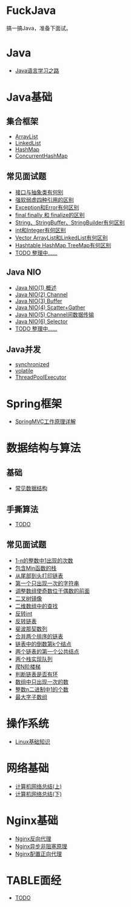 # FuckJava
搞一搞Java，准备下面试。

# Java
- [Java语言学习之路](Java基础/Java学习之路.md)

# Java基础
## 集合框架
- [ArrayList](Java基础/ArrayList.md)
- [LinkedList](Java基础/LinkedList.md)
- [HashMap](Java基础/HashMap.md)
- [ConcurrentHashMap](Java基础/ConcurrentHashMap.md)

## 常见面试题
- [接口与抽象类有何别](Java基础/接口和抽象类有何区别.md)
- [强软弱虚四种引用的区别](Java基础/强、软、弱、虚四种引用的区别.md)
- [Exception和Error有何区别](Java基础/Exception和Error有何区别.md)
- [final finally 和 finalize的区别](Java基础/final、finally、finalize有何区别.md)
- [String、StringBuffer、StringBuilder有何区别](Java基础/String%20StringBuffer%20StringBuilder区别.md)
- [int和Integer有何区别](Java基础/int和Integer有何区别.md)
- [Vector ArrayList和LinkedList有何区别](Java基础/Vector%20ArrayList%20LinkedList有何区别.md)
- [Hashtable HashMap TreeMap有何区别](Java基础/Hashtable%20HashMap%20TreeMap有何区别.md)
- [TODO 整理中……]()

## Java NIO
- [Java NIO(1) 概述](Java基础/NIO/NIO-summary.md)
- [Java NIO(2) Channel](Java基础/NIO/NIO-Channel.md)
- [Java NIO(3) Buffer](Java基础/NIO/NIO-Buffer.md)
- [Java NIO(4) Scatter+Gather](Java基础/NIO/NIO-Scatter&Gather.md)
- [Java NIO(5) Channel间数据传输](Java基础/NIO/NIO-Channel间数据传输.md)
- [Java NIO(6) Selector](Java基础/NIO/NIO-Selector.md)
- [TODO 整理中……]()

## Java并发
- [synchronized](Java基础/synchronized.md)
- [volatile](Java基础/volatile.md)
- [ThreadPoolExecutor](Java基础/ThreadPoolExecutor.md)


# Spring框架
- [SpringMVC工作原理详解](Spring框架/SpringMVC%20工作原理详解.md)

# 数据结构与算法
## 基础
- [常见数据结构](数据结构&算法/常见数据结构.md)

## 手撕算法
- [TODO]()

## 常见面试题
- [1-n的整数中1出现的次数](数据结构&算法/1-n的整数中1出现的次数.md)
- [包含Min函数的栈](数据结构&算法/包含Min函数的栈.md)
- [从尾部到头打印链表](数据结构&算法/从尾部到头打印链表.md)
- [第一个只出现一次的字符串](数据结构&算法/第一个只出现一次的字符串.md)
- [调整数组使奇数位于偶数的前面](数据结构&算法/调整数组使奇数位于偶数的前面.md)
- [二叉树镜像](数据结构&算法/二叉树镜像.md)
- [二维数组中的查找](数据结构&算法/二维数组中的查找.md)
- [反转int](数据结构&算法/反转int.md)
- [反转链表](数据结构&算法/反转链表.md)
- [斐波那契数列](数据结构&算法/斐波那契数列.md)
- [合并两个排序的链表](数据结构&算法/合并两个排序的链表.md)
- [链表中的倒数第k个结点](数据结构&算法/链表中的倒数第k个结点.md)
- [两个链表的第一个公共结点](数据结构&算法/两个链表的第一个公共结点.md)
- [两个栈实现队列](数据结构&算法/两个栈实现队列.md)
- [爬N阶楼梯](数据结构&算法/爬N阶楼梯.md)
- [判断链表是否有环](数据结构&算法/判断链表是否有环.md)
- [数组中只出现一次的数](数据结构&算法/数组中只出现一次的数.md)
- [整数n二进制中1的个数](数据结构&算法/整数n二进制中1的个数.md)
- [最大字子数组](数据结构&算法/最大字子数组.md)


# 操作系统
- [Linux基础知识](操作系统/Linux基础知识.md)


# 网络基础
- [计算机网络总结(上)](网络相关/计算机网络总结(上).md)
- [计算机网络总结(下)](网络相关/计算机网络总结(下).md)


# Nginx基础
- [Nginx反向代理](Nginx/Nginx反向代理.md)
- [Nginx异步非阻塞原理](Nginx/Nginx的异步非阻塞.md)
- [Nginx配置正向代理](Nginx/Nginx配置正向代理.md)


# TABLE面经
- [TODO]()

